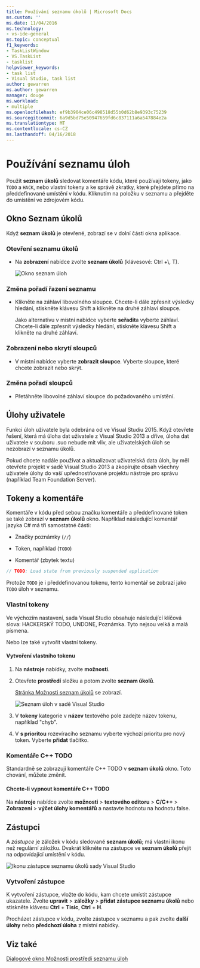 ```yaml
---
title: Používání seznamu úkolů | Microsoft Docs
ms.custom: ''
ms.date: 11/04/2016
ms.technology:
- vs-ide-general
ms.topic: conceptual
f1_keywords:
- TaskListWindow
- VS.TaskList
- tasklist
helpviewer_keywords:
- task list
- Visual Studio, task list
author: gewarren
ms.author: gewarren
manager: douge
ms.workload:
- multiple
ms.openlocfilehash: ef9b3904ce06c498518d55b0d62b8e9393c75239
ms.sourcegitcommit: 6a9d5bd75e50947659fd6c837111a6a547884e2a
ms.translationtype: MT
ms.contentlocale: cs-CZ
ms.lasthandoff: 04/16/2018
---
```

# <a name="using-the-task-list"></a>Používání seznamu úloh

Použít **seznam úkolů** sledovat komentáře kódu, které používají tokeny, jako `TODO` a `HACK`, nebo vlastní tokeny a ke správě zkratky, které přejdete přímo na předdefinované umístění v kódu. Kliknutím na položku v seznamu a přejděte do umístění ve zdrojovém kódu.

## <a name="the-task-list-window"></a>Okno Seznam úkolů

Když **seznam úkolů** je otevřené, zobrazí se v dolní části okna aplikace.

### <a name="to-open-the-task-list"></a>Otevření seznamu úkolů

- Na **zobrazení** nabídce zvolte **seznam úkolů** (klávesové: Ctrl +\\, T).

    ![Okno seznam úloh](../ide/media/vs2015_task_list.png "vs2015_task_list")

### <a name="to-change-the-sort-order-of-the-list"></a>Změna pořadí řazení seznamu

- Klikněte na záhlaví libovolného sloupce. Chcete-li dále zpřesnit výsledky hledání, stiskněte klávesu Shift a klikněte na druhé záhlaví sloupce.

     Jako alternativu v místní nabídce vyberte **seřadit**a vyberte záhlaví. Chcete-li dále zpřesnit výsledky hledání, stiskněte klávesu Shift a klikněte na druhé záhlaví.

### <a name="to-show-or-hide-columns"></a>Zobrazení nebo skrytí sloupců

- V místní nabídce vyberte **zobrazit sloupce**. Vyberte sloupce, které chcete zobrazit nebo skrýt.

### <a name="to-change-the-order-of-the-columns"></a>Změna pořadí sloupců

- Přetáhněte libovolné záhlaví sloupce do požadovaného umístění.

## <a name="user-tasks"></a>Úlohy uživatele

Funkci úloh uživatele byla odebrána od ve Visual Studiu 2015. Když otevřete řešení, která má úloha dat uživatele z Visual Studio 2013 a dříve, úloha dat uživatele v souboru .suo nebude mít vliv, ale uživatelských úloh se nezobrazí v seznamu úkolů.

Pokud chcete nadále používat a aktualizovat uživatelská data úloh, by měl otevřete projekt v sadě Visual Studio 2013 a zkopírujte obsah všechny uživatele úlohy do vaší upřednostňované projektu nástroje pro správu (například Team Foundation Server).

## <a name="tokens-and-comments"></a>Tokeny a komentáře

Komentáře v kódu před sebou značku komentáře a předdefinované token se také zobrazí v **seznam úkolů** okno. Například následující komentář jazyka C# má tři samostatné části:

- Značky poznámky (`//`)

- Token, například (`TODO`)

- Komentář (zbytek textu)

```csharp
// TODO: Load state from previously suspended application
```

Protože `TODO` je i předdefinovanou tokenu, tento komentář se zobrazí jako `TODO` úloh v seznamu.

###  <a name="customTokens"></a> Vlastní tokeny

Ve výchozím nastavení, sada Visual Studio obsahuje následující klíčová slova: HACKERSKÝ TODO, UNDONE, Poznámka. Tyto nejsou velká a malá písmena.

Nebo lze také vytvořit vlastní tokeny.

#### <a name="to-create-a-custom-token"></a>Vytvoření vlastního tokenu

1. Na **nástroje** nabídky, zvolte **možnosti**.

2. Otevřete **prostředí** složku a potom zvolte **seznam úkolů**.

     [Stránka Možnosti seznam úkolů](../ide/reference/task-list-environment-options-dialog-box.md) se zobrazí.

     ![Seznam úloh v sadě Visual Studio](../ide/media/vs2015_task_list_options.png "vs2015_task_list_options")

3. V **tokeny** kategorie v **název** textového pole zadejte název tokenu, například "chyb".

4. V **s prioritou** rozevíracího seznamu vyberte výchozí prioritu pro nový token. Vyberte **přidat** tlačítko.

###  <a name="cppComments"></a> Komentáře C++ TODO

Standardně se zobrazují komentáře C++ TODO v **seznam úkolů** okno. Toto chování, můžete změnit.

#### <a name="to-turn-off-c-todo-comments"></a>Chcete-li vypnout komentáře C++ TODO

Na **nástroje** nabídce zvolte **možnosti** > **textového editoru** > **C/C++**  >   **Zobrazení** > **výčet úlohy komentářů** a nastavte hodnotu na hodnotu false.

## <a name="shortcuts"></a>Zástupci

A *zástupce* je záložek v kódu sledované **seznam úkolů**; má vlastní ikonu než regulární záložku. Dvakrát klikněte na zástupce ve **seznam úkolů** přejít na odpovídající umístění v kódu.

![Ikonu zástupce seznamu úkolů sady Visual Studio](../ide/media/vs2015_task_list_bookmark.png "vs2015_task_list_bookmark")

### <a name="to-create-a-shortcut"></a>Vytvoření zástupce

K vytvoření zástupce, vložte do kódu, kam chcete umístit zástupce ukazatele. Zvolte **upravit** > **záložky** > **přidat zástupce seznamu úkolů** nebo stiskněte klávesu **Ctrl**  +  **Tisíc**, **Ctrl** + **H**.

Procházet zástupce v kódu, zvolte zástupce v seznamu a pak zvolte **další úlohy** nebo **předchozí úloha** z místní nabídky.

## <a name="see-also"></a>Viz také

[Dialogové okno Možnosti prostředí seznamu úloh](../ide/reference/task-list-environment-options-dialog-box.md)